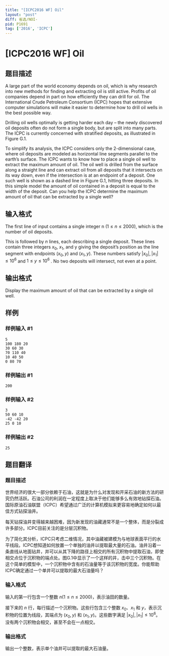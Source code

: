 ```yaml
---
title: "[ICPC2016 WF] Oil"
layout: "post"
diff: 省选/NOI-
pid: P1691
tag: ['2016', 'ICPC']
---
```

# [ICPC2016 WF] Oil
## 题目描述

A large part of the world economy depends on oil, which is why research into new methods for finding
and extracting oil is still active. Profits of oil companies depend in part on how efficiently they can
drill for oil. The International Crude Petroleum Consortium (ICPC) hopes that extensive computer
simulations will make it easier to determine how to drill oil wells in the best possible way.

Drilling oil wells optimally is getting harder each day – the newly discovered oil deposits often do
not form a single body, but are split into many parts. The ICPC is currently concerned with stratified deposits, as illustrated in Figure G.1.

To simplify its analysis, the ICPC considers only the 2-dimensional case, where oil deposits are modeled
as horizontal line segments parallel to the earth’s surface. The ICPC wants to know how to place a single
oil well to extract the maximum amount of oil. The oil well is drilled from the surface along a straight
line and can extract oil from all deposits that it intersects on its way down, even if the intersection is at
an endpoint of a deposit. One such well is shown as a dashed line in Figure G.1, hitting three deposits.
In this simple model the amount of oil contained in a deposit is equal to the width of the deposit. Can
you help the ICPC determine the maximum amount of oil that can be extracted by a single well?
## 输入格式

The first line of input contains a single integer n ($1 ≤ n ≤ 2 000$), which is the number of oil deposits.

This is followed by $n$ lines, each describing a single deposit. These lines contain three integers $x_0$,
$x_1$, and y giving the deposit’s position as the line segment with endpoints $(x_0, y)$ and $(x_1, y)$. These
numbers satisfy $|x_0|, |x_1| ≤ 10^6$
and $1 ≤ y ≤ 10^6$
. No two deposits will intersect, not even at a point.

## 输出格式

Display the maximum amount of oil that can be extracted by a single oil well.
## 样例

### 样例输入 #1
```
5
100 180 20
30 60 30
70 110 40
10 40 50
0 80 70
```
### 样例输出 #1
```
200
```
### 样例输入 #2
```
3
50 60 10
-42 -42 20
25 0 10
```
### 样例输出 #2
```
25
```
## 题目翻译

### 题目描述
世界经济的很大一部分依赖于石油，这就是为什么对发现和开采石油的新方法的研究仍然活跃。石油公司的利润在一定程度上取决于他们能够多么有效地钻探石油。国际原油石油联盟（ICPC）希望通过广泛的计算机模拟来更容易地确定如何以最佳方式钻探油井。

每天钻探油井变得越来越困难，因为新发现的油藏通常不是一个整体，而是分裂成许多部分。ICPC目前关注的是分层沉积物。

为了简化其分析，ICPC只考虑二维情况，其中油藏被建模为与地球表面平行的水平线段。ICPC想知道如何放置一个单独的油井以提取最大量的石油。油井沿着一条直线从地面钻井，并可以从其下降的路径上相交的所有沉积物中提取石油，即使相交点位于沉积物的端点处。图G.1中显示了一个这样的井，击中三个沉积物。在这个简单的模型中，一个沉积物中含有的石油量等于该沉积物的宽度。你能帮助ICPC确定通过一个单井可以提取的最大石油量吗？

### 输入格式
输入的第一行包含一个整数 $n (1\le n\le 2000)$，表示油田的数量。

接下来的 $n$ 行，每行描述一个沉积物。这些行包含三个整数 $x_0、x_1$ 和 $y$，表示沉积物的位置为线段，其端点为 $(x_0,y)$ 和 $(x_1,y)$。这些数字满足 $|x_0|,|x_1|≤10^6$。没有两个沉积物会相交，甚至不会在一点相交。

### 输出格式
输出一个整数，表示单个油井可以提取的最大石油量。

